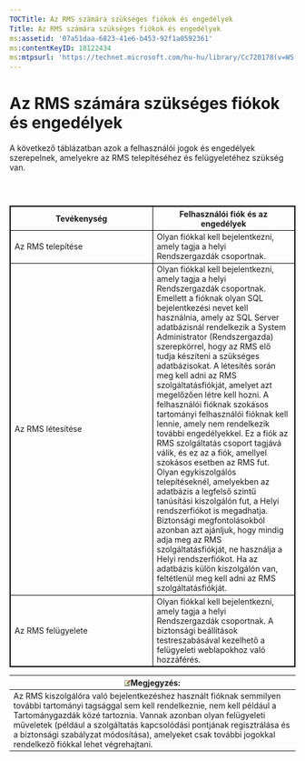 ```yaml
---
TOCTitle: Az RMS számára szükséges fiókok és engedélyek
Title: Az RMS számára szükséges fiókok és engedélyek
ms:assetid: '07a51daa-6823-41e6-b453-92f1a0592361'
ms:contentKeyID: 18122434
ms:mtpsurl: 'https://technet.microsoft.com/hu-hu/library/Cc720178(v=WS.10)'
---
```


Az RMS számára szükséges fiókok és engedélyek
=============================================

A következő táblázatban azok a felhasználói jogok és engedélyek szerepelnek, amelyekre az RMS telepítéséhez és felügyeletéhez szükség van.

###  

 
<table style="border:1px solid black;">
<colgroup>
<col width="50%" />
<col width="50%" />
</colgroup>
<thead>
<tr class="header">
<th style="border:1px solid black;" >Tevékenység</th>
<th style="border:1px solid black;" >Felhasználói fiók és az engedélyek</th>
</tr>
</thead>
<tbody>
<tr class="odd">
<td style="border:1px solid black;">Az RMS telepítése</td>
<td style="border:1px solid black;">Olyan fiókkal kell bejelentkezni, amely tagja a helyi Rendszergazdák csoportnak.</td>
</tr>
<tr class="even">
<td style="border:1px solid black;">Az RMS létesítése</td>
<td style="border:1px solid black;">Olyan fiókkal kell bejelentkezni, amely tagja a helyi Rendszergazdák csoportnak. Emellett a fióknak olyan SQL bejelentkezési nevet kell használnia, amely az SQL Server adatbázisnál rendelkezik a System Administrator (Rendszergazda) szerepkörrel, hogy az RMS elő tudja készíteni a szükséges adatbázisokat.
A létesítés során meg kell adni az RMS szolgáltatásfiókját, amelyet azt megelőzően létre kell hozni. A felhasználói fióknak szokásos tartományi felhasználói fióknak kell lennie, amely nem rendelkezik további engedélyekkel. Ez a fiók az RMS szolgáltatás csoport tagjává válik, és ez az a fiók, amellyel szokásos esetben az RMS fut.
Olyan egykiszolgálós telepítéseknél, amelyekben az adatbázis a legfelső szintű tanúsítási kiszolgálón fut, a Helyi rendszerfiókot is megadhatja. Biztonsági megfontolásokból azonban azt ajánljuk, hogy mindig adja meg az RMS szolgáltatásfiókját, ne használja a Helyi rendszerfiókot. Ha az adatbázis külön kiszolgálón van, feltétlenül meg kell adni az RMS szolgáltatásfiókját.</td>
</tr>
<tr class="odd">
<td style="border:1px solid black;">Az RMS felügyelete</td>
<td style="border:1px solid black;">Olyan fiókkal kell bejelentkezni, amely tagja a helyi Rendszergazdák csoportnak. A biztonsági beállítások testreszabásával kezelhető a felügyeleti weblapokhoz való hozzáférés.</td>
</tr>
</tbody>
</table>
  
| ![](images/Cc720178.note(WS.10).gif)Megjegyzés:                                                                                                                                                                                                                                                                                                                       |  
|----------------------------------------------------------------------------------------------------------------------------------------------------------------------------------------------------------------------------------------------------------------------------------------------------------------------------------------------------------------------------------------------------|  
| Az RMS kiszolgálóra való bejelentkezéshez használt fióknak semmilyen további tartományi tagsággal sem kell rendelkeznie, nem kell például a Tartománygazdák közé tartoznia. Vannak azonban olyan felügyeleti műveletek (például a szolgáltatás kapcsolódási pontjának regisztrálása és a biztonsági szabályzat módosítása), amelyeket csak további jogokkal rendelkező fiókkal lehet végrehajtani. |
